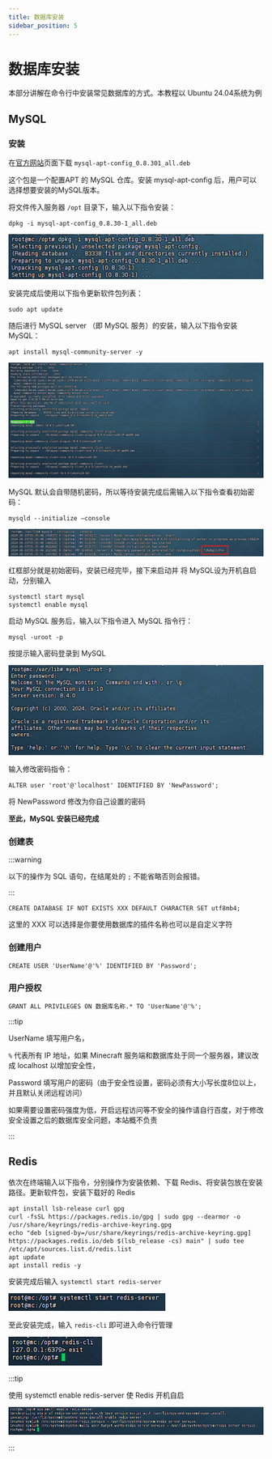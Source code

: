 ```yaml
---
title: 数据库安装
sidebar_position: 5
---
```


# 数据库安装

本部分讲解在命令行中安装常见数据库的方式。本教程以 Ubuntu 24.04系统为例

## MySQL

### 安装

在[官方网站](https://dev.mysql.com/downloads/repo/apt/)页面下载 `mysql-apt-config_0.8.301_all.deb`

这个包是一个配置APT 的 MySQL 仓库。安装 mysql-apt-config 后，用户可以选择想要安装的MySQL版本。

将文件传入服务器 `/opt` 目录下，输入以下指令安装：

```
dpkg -i mysql-apt-config_0.8.30-1_all.deb
```

![](_images/Linux开服/数据库安装/1.png)

安装完成后使用以下指令更新软件包列表：

```
sudo apt update
```

随后进行 MySQL server （即 MySQL 服务）的安装，输入以下指令安装 MySQL：

```
apt install mysql-community-server -y
```

![](_images/Linux开服/数据库安装/2.png)

MySQL 默认会自带随机密码，所以等待安装完成后需输入以下指令查看初始密码：

```
mysqld --initialize –console
```

![](_images/Linux开服/数据库安装/3.png)

红框部分就是初始密码，安装已经完毕，接下来启动并 将 MySQL设为开机自启动，分别输入

```
systemctl start mysql
systemctl enable mysql
```

启动 MySQL 服务后，输入以下指令进入 MySQL 指令行：

```
mysql -uroot -p
```

按提示输入密码登录到 MySQL

![](_images/Linux开服/数据库安装/4.png)

输入修改密码指令：

```
ALTER user 'root'@'localhost' IDENTIFIED BY 'NewPassword';
```

将 NewPassword 修改为你自己设置的密码

**至此，MySQL 安装已经完成**

### 创建表

:::warning

以下的操作为 SQL 语句，在结尾处的 `;` 不能省略否则会报错。

:::

```
CREATE DATABASE IF NOT EXISTS XXX DEFAULT CHARACTER SET utf8mb4;
```

这里的 XXX 可以选择是你要使用数据库的插件名称也可以是自定义字符

### 创建用户

```
CREATE USER 'UserName'@'%' IDENTIFIED BY 'Password';
```

### 用户授权

```
GRANT ALL PRIVILEGES ON 数据库名称.* TO 'UserName'@'%';
```

:::tip

UserName 填写用户名，

`%` 代表所有 IP 地址，如果 Minecraft 服务端和数据库处于同一个服务器，建议改成 localhost 以增加安全性，

Password 填写用户的密码（由于安全性设置，密码必须有大小写长度8位以上，并且默认关闭远程访问）

如果需要设置密码强度为低，开启远程访问等不安全的操作请自行百度，对于修改安全设置之后的数据库安全问题，本站概不负责

:::

## Redis

依次在终端输入以下指令，分别操作为安装依赖、下载 Redis、将安装包放在安装路径。更新软件包，安装下载好的 Redis

```
apt install lsb-release curl gpg
curl -fsSL https://packages.redis.io/gpg | sudo gpg --dearmor -o /usr/share/keyrings/redis-archive-keyring.gpg
echo "deb [signed-by=/usr/share/keyrings/redis-archive-keyring.gpg] https://packages.redis.io/deb $(lsb_release -cs) main" | sudo tee /etc/apt/sources.list.d/redis.list
apt update
apt install redis -y
```

安装完成后输入 `systemctl start redis-server`

![](_images/Linux开服/数据库安装/5.png)

至此安装完成，输入 `redis-cli` 即可进入命令行管理

![](_images/Linux开服/数据库安装/6.png)

:::tip

使用 systemctl enable redis-server 使 Redis 开机自启

![](_images/Linux开服/数据库安装/7.png)

:::
